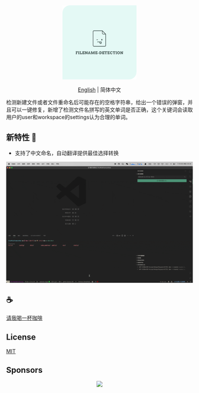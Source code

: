 <p align="center">
<img height="200" src="./assets/kv.png" alt="File Name Detection">
</p>
<p align="center"> <a href="./README.md">English</a> | 简体中文</p>

检测新建文件或者文件重命名后可能存在的空格字符串，给出一个错误的弹窗，并且可以一键修复，新增了检测文件名拼写的英文单词是否正确，这个关键词会读取用户的user和workspace的settings认为合理的单词。

## 新特性 🚀

- 支持了中文命名，自动翻译提供最佳选择转换

![demo](/assets/demo.gif)

## :coffee:

[请我喝一杯咖啡](https://github.com/Simon-He95/sponsor)

## License

[MIT](./license)

## Sponsors

<p align="center">
  <a href="https://cdn.jsdelivr.net/gh/Simon-He95/sponsor/sponsors.svg">
    <img src="https://cdn.jsdelivr.net/gh/Simon-He95/sponsor/sponsors.png"/>
  </a>
</p>
